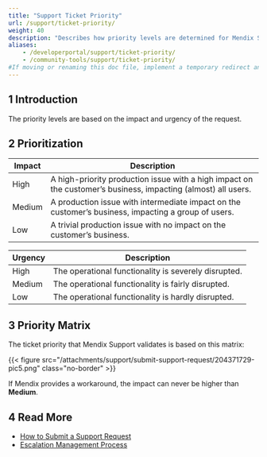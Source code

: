 ```yaml
---
title: "Support Ticket Priority"
url: /support/ticket-priority/
weight: 40
description: "Describes how priority levels are determined for Mendix Support."
aliases:
    - /developerportal/support/ticket-priority/
    - /community-tools/support/ticket-priority/
#If moving or renaming this doc file, implement a temporary redirect and let the respective team know they should update the URL in the product. See Mapping to Products for more details.
---
```


## 1 Introduction

The priority levels are based on the impact and urgency of the request.

## 2 Prioritization

| Impact  | Description |
| ------- | ------- |
| High    | A high-priority production issue with a high impact on the customer’s business, impacting (almost) all users. |
| Medium  | A production issue with intermediate impact on the customer’s business, impacting a group of users. |
| Low     | A trivial production issue with no impact on the customer’s business. |

| Urgency | Description |
| ------- | ------- |
| High    | The operational functionality is severely disrupted. |
| Medium  | The operational functionality is fairly disrupted. |
| Low     | The operational functionality is hardly disrupted. |

## 3 Priority Matrix

The ticket priority that Mendix Support validates is based on this matrix:

{{< figure src="/attachments/support/submit-support-request/204371729-pic5.png" class="no-border" >}}

If Mendix provides a workaround, the impact can never be higher than **Medium**.

## 4 Read More

* [How to Submit a Support Request](/support/submit-support-request/)
* [Escalation Management Process](/support/escalation-management-process/)
